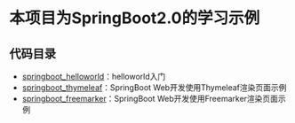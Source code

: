 # 本项目为SpringBoot2.0的学习示例
## 代码目录
- [springboot_helloworld](https://github.com/xuemengrui12/SpringBootStudy/tree/master/springboot_helloworld)：helloworld入门
- [springboot_thymeleaf](https://github.com/xuemengrui12/SpringBootStudy/tree/master/springboot_thymeleaf)：SpringBoot Web开发使用Thymeleaf渲染页面示例
- [springboot_freemarker](https://github.com/xuemengrui12/SpringBootStudy/tree/master/springboot_freemarker)：SpringBoot Web开发使用Freemarker渲染页面示例
